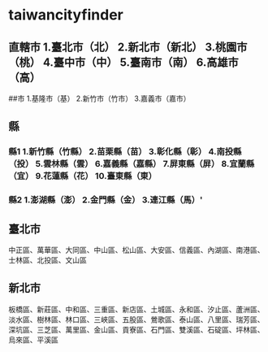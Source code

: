 # taiwancityfinder
## 直轄市 1.臺北市（北） 2.新北市（新北） 3.桃園市（桃） 4.臺中市（中） 5.臺南市（南） 6.高雄市（高）
##市 1.基隆市（基） 2.新竹市（竹市） 3.嘉義市（嘉市）
## 縣
### 縣1 1.新竹縣（竹縣） 2.苗栗縣（苗） 3.彰化縣（彰）	4.南投縣（投） 5.雲林縣（雲） 6.嘉義縣（嘉縣） 7.屏東縣（屏） 8.宜蘭縣（宜） 9.花蓮縣（花） 10.臺東縣（東） 
### 縣2 1.澎湖縣（澎） 2.金門縣（金） 3.連江縣（馬）'
## 臺北市
中正區、萬華區、大同區、中山區、松山區、大安區、信義區、內湖區、南港區、士林區、北投區、文山區
## 新北市
板橋區、新莊區、中和區、三重區、新店區、土城區、永和區、汐止區、蘆洲區、淡水區、樹林區、林口區、三峽區、五股區、鶯歌區、泰山區、八里區、瑞芳區、深坑區、三芝區、萬里區、金山區、貢寮區、石門區、雙溪區、石碇區、坪林區、烏來區、平溪區
